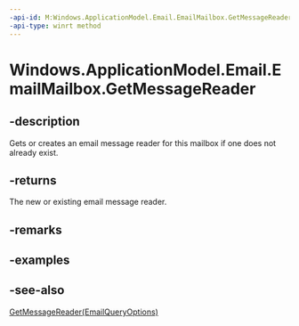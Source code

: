 ```yaml
---
-api-id: M:Windows.ApplicationModel.Email.EmailMailbox.GetMessageReader
-api-type: winrt method
---
```


<!-- Method syntax
public Windows.ApplicationModel.Email.EmailMessageReader GetMessageReader()
-->

# Windows.ApplicationModel.Email.EmailMailbox.GetMessageReader

## -description
Gets or creates an email message reader for this mailbox if one does not already exist.

## -returns
The new or existing email message reader.

## -remarks

## -examples

## -see-also
[GetMessageReader(EmailQueryOptions)](emailmailbox_getmessagereader_1764748530.md)